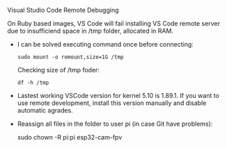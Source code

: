 
Visual Studio Code Remote Debugging

 On Ruby based images, VS Code will fail installing VS Code remote server due to insufficiend space in /tmp folder, allocated in RAM.

- I can be solved executing command once before connecting:

   ```sudo mount -o remount,size=1G /tmp```

  Checking size of /tmp foder:
  
  ```df -h /tmp```

- Lastest working VSCode version for kernel 5.10  is 1.89.1. If you want to use remote development, install this version manually and disable automatic agrades.

- Reassign all files in the folder to user pi (in case Git have problems):
 
  sudo chown -R pi:pi esp32-cam-fpv